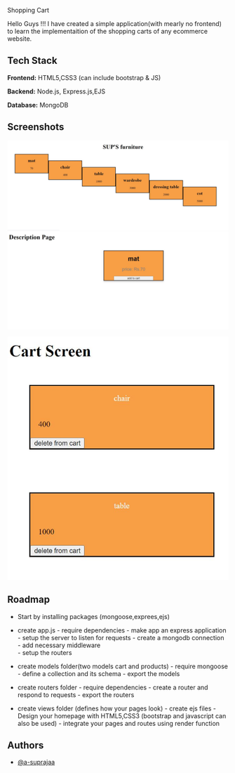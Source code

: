 Shopping Cart 

Hello Guys !!! I have created a simple application(with mearly no frontend) to learn the implementaition of the shopping carts of any ecommerce website.
## Tech Stack

**Frontend:** HTML5,CSS3 (can include bootstrap & JS)

**Backend:** Node.js, Express.js,EJS
 
**Database:** MongoDB
## Screenshots
![display page](https://github.com/a-suprajaa/shopping-cart/blob/master/display.JPG?raw=true)
![description page](https://github.com/a-suprajaa/shopping-cart/blob/master/description.JPG?raw=true)

![cart page](https://github.com/a-suprajaa/shopping-cart/blob/master/cart.JPG?raw=true)
## Roadmap

- Start by installing packages (mongoose,exprees,ejs)

- create app.js
      - require dependencies
      - make app an express application
      - setup the server to listen for requests
      - create a mongodb connection
      - add necessary middleware   
      - setup the routers

- create models folder(two models cart and products)
      - require mongoose 
      - define a collection and its schema
      - export the models

- create routers folder
      - require dependencies
      - create a router and respond to requests
      - export the routers

- create views folder (defines how your pages look)
      - create ejs files 
      - Design your homepage with HTML5,CSS3 (bootstrap and javascript can also be used)
      - integrate your pages and routes using render function   
## Authors

- [@a-suprajaa](https://www.github.com/a-suprajaa)

